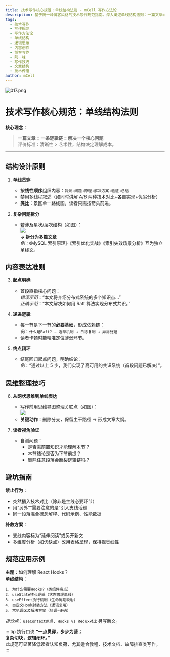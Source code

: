 ```yaml
---
title: 技术写作核心规范：单线结构法则 - mCell 写作方法论
description: 基于阮一峰博客风格的技术写作规范指南。深入阐述单线结构法则：一篇文章=一条逻辑链=解决一个核心问题。强调清晰性优于艺术性，通过结构化思维降低读者理解成本，提升技术文章的可读性和实用性。
tags:
  - 技术写作
  - 写作规范
  - 写作方法论
  - 单线结构
  - 逻辑思维
  - 内容创作
  - 博客写作
  - 阮一峰
  - 写作技巧
  - 文章结构
  - 技术传播
author: mCell
---
```


![017.png](https://stack-mcell.tos-cn-shanghai.volces.com/017.webp)

# **技术写作核心规范：单线结构法则**

**核心理念**：

> **一篇文章 = 一条逻辑链 = 解决一个核心问题**  
> 评价标准：清晰性 > 艺术性，结构决定理解成本。

---

## **结构设计原则**

1. **单线贯穿**

   - 按**线性顺序**组织内容：`背景→问题→原理→解决方案→验证→总结`
   - 禁用多线程叙述（如同时讲解 A/B 两种技术对比+各自实现+优劣分析）
   - **类比**：景区单一路线图，读者只需按箭头前进。

2. **复杂问题拆分**
   - 若涉及星状/层次结构（如图）：  
     ![](https://cdn.beekka.com/blogimg/asset/202401/bg2024012311.webp)  
     **→ 拆分为多篇文章**  
     _例：_《MySQL 索引原理》《索引优化实战》《索引失效场景分析》互为独立单线文。

## 内容表达准则

3. **起点明确**

   - 首段直指核心问题：  
     _错误示范_：“本文将介绍分布式系统的多个知识点…”  
     _正确示范_：“本文解决如何用 Raft 算法实现分布式共识。”

4. **递进逻辑**

   - 每一节是下一节的**必要基础**，形成依赖链：  
     _例_：`什么是Raft? → 选举机制 → 日志复制 → 异常处理`
   - 读者卡顿时能精准定位薄弱环节。

5. **终点闭环**
   - 结尾回归起点问题，明确结论：  
     _例_：“通过以上 5 步，我们实现了高可用的共识系统（首段问题已解决）”。

## 思维整理技巧

6. **从网状思维到单线表达**

   - 写作前用思维导图整理关联点（如图）：  
     ![](https://cdn.beekka.com/blogimg/asset/202401/bg2024012313.webp)
   - **关键动作**：删除分支，保留主干路径 → 形成文章大纲。

7. **读者视角验证**
   - 自测问题：
     - 是否需前置知识才能理解本节？
     - 本节结论是否为下节前提？
     - 删除任意段落会断裂逻辑链吗？

## 避坑指南

**禁止行为**：

- 突然插入技术对比（除非是主线必要环节）
- 用“另外”“需要注意的是”引入支线话题
- 同一段落混合概念解释、代码示例、性能数据

**补救方案**：

- 支线内容标为“延伸阅读”或另开新文
- 多维度分析（如优缺点）改用表格呈现，保持视觉线性

## **规范应用示例**

**主题**：如何理解 React Hooks？  
**单线结构**：

```
1. 为什么需要Hooks?（类组件痛点）
2. useState核心逻辑（状态管理单线）
3. useEffect执行机制（生命周期映射）
4. 自定义Hook封装方法（逻辑复用）
5. 常见误区及解决方案（错误→正确）
```

_拆分点_：`useContext原理`、`Hooks vs Redux对比` 另写新文。

::: tip 执行口诀
**“一点贯穿，步步为营；  
复杂切块，逻辑闭环。”**  
此规范可显著降低读者认知负荷，尤其适合教程、技术文档、故障排查类写作。
:::

